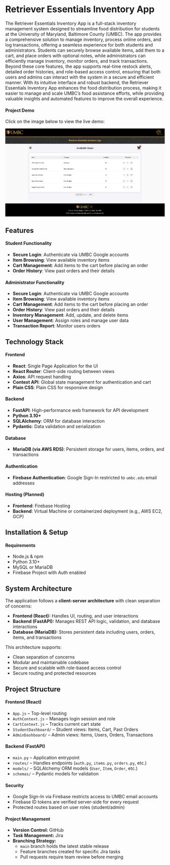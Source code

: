 # Retriever Essentials Inventory App

The Retriever Essentials Inventory App is a full-stack inventory management system designed to streamline food distribution for students at the University of Maryland, Baltimore County (UMBC). The app provides a comprehensive solution to manage inventory, process online orders, and log transactions, offering a seamless experience for both students and administrators. Students can securely browse available items, add them to a cart, and place orders with optional notes, while administrators can efficiently manage inventory, monitor orders, and track transactions. Beyond these core features, the app supports real-time restock alerts, detailed order histories, and role-based access control, ensuring that both users and admins can interact with the system in a secure and efficient manner. With its intuitive interface and robust backend, the Retriever Essentials Inventory App enhances the food distribution process, making it easier to manage and scale UMBC’s food assistance efforts, while providing valuable insights and automated features to improve the overall experience.

#### Project Demo

Click on the image below to view the live demo:

[![Project Demo](Demo.png)](https://drive.google.com/file/d/1LW5KvQCOyB9aubXAMAPWhQuGOp0D7zc_/view)

## Features

#### Student Functionality
- **Secure Login**: Authenticate via UMBC Google accounts
- **Item Browsing**: View available inventory items
- **Cart Management**: Add items to the cart before placing an order
- **Order History**: View past orders and their details

#### Administrator Functionality
- **Secure Login**: Authenticate via UMBC Google accounts
- **Item Browsing**: View available inventory items
- **Cart Management**: Add items to the cart before placing an order
- **Order History**: View past orders and their details
- **Inventory Management**: Add, update, and delete items
- **User Management**: Assign roles and manage user data
- **Transaction Report**: Monitor users orders

## Technology Stack

#### Frontend
- **React**: Single Page Application for the UI
- **React Router**: Client-side routing between views
- **Axios**: API request handling
- **Context API**: Global state management for authentication and cart
- **Plain CSS**: Plain CSS for responsive design

#### Backend
- **FastAPI**: High-performance web framework for API development
- **Python 3.10+**
- **SQLAlchemy**: ORM for database interaction
- **Pydantic**: Data validation and serialization

#### Database
- **MariaDB (via AWS RDS)**: Persistent storage for users, items, orders, and transactions

#### Authentication
- **Firebase Authentication**: Google Sign-In restricted to `umbc.edu` email addresses

#### Hosting (Planned)
- **Frontend**: Firebase Hosting  
- **Backend**: Virtual Machine or containerized deployment (e.g., AWS EC2, GCP)

## Installation & Setup

#### Requirements
- Node.js & npm  
- Python 3.10+  
- MySQL or MariaDB  
- Firebase Project with Auth enabled  

## System Architecture

The application follows a **client-server architecture** with clean separation of concerns:

- **Frontend (React):** Handles UI, routing, and user interactions  
- **Backend (FastAPI):** Manages REST API logic, validation, and database interactions  
- **Database (MariaDB):** Stores persistent data including users, orders, items, and transactions  

This architecture supports:
- Clean separation of concerns
- Modular and maintainable codebase
- Secure and scalable with role-based access control
- Secure routing and protected resources  

## Project Structure

#### Frontend (React)
- `App.js` – Top-level routing  
- `AuthContext.js` – Manages login session and role  
- `CartContext.js` – Tracks current cart state  
- `StudentDashboard/` – Student views: Items, Cart, Past Orders  
- `AdminDashboard/` – Admin views: Items, Users, Orders, Transactions  

#### Backend (FastAPI)
- `main.py` – Application entrypoint  
- `routes/` – Handles endpoints (`auth.py`, `items.py`, `orders.py`, etc.)  
- `models/` – SQLAlchemy ORM models (`User`, `Item`, `Order`, etc.)  
- `schemas/` – Pydantic models for validation  

#### Security

- Google Sign-In via Firebase restricts access to UMBC email accounts  
- Firebase ID tokens are verified server-side for every request  
- Protected routes based on user roles (student/admin)  

#### Project Management
- **Version Control:** GitHub  
- **Task Management:** Jira  
- **Branching Strategy:**  
  - `main` branch holds the latest stable release  
  - Feature branches created for specific Jira tasks  
  - Pull requests require team review before merging  
